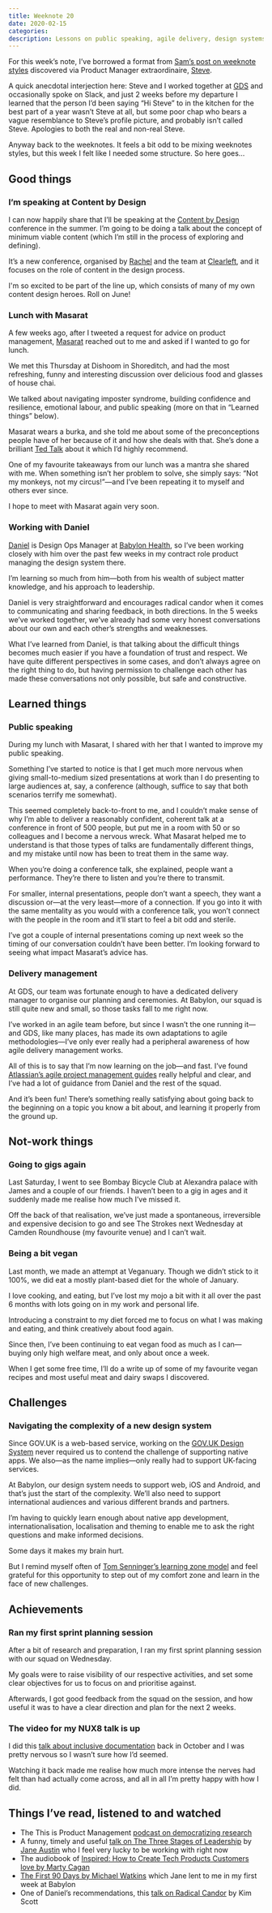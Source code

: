 ```yaml
---
title: Weeknote 20
date: 2020-02-15
categories:
description: Lessons on public speaking, agile delivery, design systems and many things in between 
---
```


For this week’s note, I’ve borrowed a format from [Sam’s post on weeknote styles](https://weeknot.es/weeknote-styles-61d957e58a4a) discovered via Product Manager extraordinaire, [Steve](https://twitter.com/stevenjmesser). 

A quick anecdotal interjection here: Steve and I worked together at [GDS](https://www.gov.uk/government/organisations/government-digital-service) and occasionally spoke on Slack, and just 2 weeks before my departure I learned that the person I’d been saying “Hi Steve” to in the kitchen for the best part of a year wasn’t Steve at all, but some poor chap who bears a vague resemblance to Steve’s profile picture, and probably isn’t called Steve. Apologies to both the real and non-real Steve.

Anyway back to the weeknotes. It feels a bit odd to be mixing weeknotes styles, but this week I felt like I needed some structure. So here goes… 

## Good things

### I’m speaking at Content by Design

I can now happily share that I’ll be speaking at the [Content by Design](https://2020.contentbydesign.org/) conference in the summer. I’m going to be doing a talk about the concept of minimum viable content (which I’m still in the process of exploring and defining).

It’s a new conference, organised by [Rachel](https://twitter.com/Minette_78) and the team at [Clearleft](https://twitter.com/clearleft), and it focuses on the role of content in the design process.

I'm so excited to be part of the line up, which consists of many of my own content design heroes. Roll on June!

### Lunch with Masarat

A few weeks ago, after I tweeted a request for advice on product management, [Masarat](https://twitter.com/masarat) reached out to me and asked if I wanted to go for lunch. 

We met this Thursday at Dishoom in Shoreditch, and had the most refreshing, funny and interesting discussion over delicious food and glasses of house chai. 

We talked about navigating imposter syndrome, building confidence and resilience, emotional labour, and public speaking (more on that in “Learned things” below).

Masarat wears a burka, and she told me about some of the preconceptions people have of her because of it and how she deals with that. She’s done a brilliant [Ted Talk](https://www.youtube.com/watch?v=520UlZdJwYA) about it which I’d highly recommend. 

One of my favourite takeaways from our lunch was a mantra she shared with me. When something isn’t her problem to solve, she simply says: “Not my monkeys, not my circus!”—and I’ve been repeating it to myself and others ever since.

I hope to meet with Masarat again very soon.

### Working with Daniel

[Daniel](https://twitter.com/danielsouza) is Design Ops Manager at [Babylon Health](https://www.babylonhealth.com/), so I’ve been working closely with him over the past few weeks in my contract role product managing the design system there.

I’m learning so much from him—both from his wealth of subject matter knowledge, and his approach to leadership. 

Daniel is very straightforward and encourages radical candor when it comes to communicating and sharing feedback, in both directions. In the 5 weeks we’ve worked together, we’ve already had some very honest conversations about our own and each other’s strengths and weaknesses.

What I’ve learned from Daniel, is that talking about the difficult things becomes much easier if you have a foundation of trust and respect. We have quite different perspectives in some cases, and don’t always agree on the right thing to do, but having permission to challenge each other has made these conversations not only possible, but safe and constructive.

## Learned things

### Public speaking

During my lunch with Masarat, I shared with her that I wanted to improve my public speaking.

Something I’ve started to notice is that I get much more nervous when giving small-to-medium sized presentations at work than I do presenting to large audiences at, say, a conference (although, suffice to say that both scenarios terrify me somewhat).

This seemed completely back-to-front to me, and I couldn’t make sense of why I’m able to deliver a reasonably confident, coherent talk at a conference in front of 500 people, but put me in a room with 50 or so colleagues and I become a nervous wreck.
What Masarat helped me to understand is that those types of talks are fundamentally different things, and my mistake until now has been to treat them in the same way. 

When you’re doing a conference talk, she explained, people want a performance. They’re there to listen and you’re there to transmit.

For smaller, internal presentations, people don’t want a speech, they want a discussion or—at the very least—more of a connection. If you go into it with the same mentality as you would with a conference talk, you won’t connect with the people in the room and it’ll start to feel a bit odd and sterile.

I’ve got a couple of internal presentations coming up next week so the timing of our conversation couldn’t have been better. I’m looking forward to seeing what impact Masarat’s advice has.

### Delivery management

At GDS, our team was fortunate enough to have a dedicated delivery manager to organise our planning and ceremonies. At Babylon, our squad is still quite new and small, so those tasks fall to me right now.

I’ve worked in an agile team before, but since I wasn’t the one running it—and GDS, like many places, has made its own adaptations to agile methodologies—I’ve only ever really had a peripheral awareness of how agile delivery management works.

All of this is to say that I’m now learning on the job—and fast.
I’ve found [Atlassian’s agile project management guides](https://www.atlassian.com/agile/project-management) really helpful and clear, and I’ve had a lot of guidance from Daniel and the rest of the squad. 

And it’s been fun! There’s something really satisfying about going back to the beginning on a topic you know a bit about, and learning it properly from the ground up.

## Not-work things

### Going to gigs again

Last Saturday, I went to see Bombay Bicycle Club at Alexandra palace with James and a couple of our friends. I haven’t been to a gig in ages and it suddenly made me realise how much I’ve missed it.

Off the back of that realisation, we’ve just made a spontaneous, irreversible and expensive decision to go and see The Strokes next Wednesday at Camden Roundhouse (my favourite venue) and I can’t wait.

### Being a bit vegan

Last month, we made an attempt at Veganuary. Though we didn’t stick to it 100%, we did eat a mostly plant-based diet for the whole of January. 

I love cooking, and eating, but I’ve lost my mojo a bit with it all over the past 6 months with lots going on in my work and personal life.

Introducing a constraint to my diet forced me to focus on what I was making and eating, and think creatively about food again.

Since then, I’ve been continuing to eat vegan food as much as I can—buying only high welfare meat, and only about once a week. 

When I get some free time, I’ll do a write up of some of my favourite vegan recipes and most useful meat and dairy swaps I discovered.

## Challenges

### Navigating the complexity of a new design system

Since GOV.UK is a web-based service, working on the [GOV.UK Design System](https://design-system.service.gov.uk) never required us to contend the challenge of supporting native apps. We also—as the name implies—only really had to support UK-facing services.

At Babylon, our design system needs to support web, iOS and Android, and that’s just the start of the complexity. We’ll also need to support international audiences and various different brands and partners.

I’m having to quickly learn enough about native app development, internationalisation, localisation and theming to enable me to ask the right questions and make informed decisions. 

Some days it makes my brain hurt.

But I remind myself often of [Tom Senninger’s learning zone model](http://www.thempra.org.uk/social-pedagogy/key-concepts-in-social-pedagogy/the-learning-zone-model/) and feel grateful for this opportunity to step out of my comfort zone and learn in the face of new challenges.

## Achievements

### Ran my first sprint planning session

After a bit of research and preparation, I ran my first sprint planning session with our squad on Wednesday.

My goals were to raise visibility of our respective activities, and set some clear objectives for us to focus on and prioritise against. 

Afterwards, I got good feedback from the squad on the session, and how useful it was to have a clear direction and plan for the next 2 weeks. 

### The video for my NUX8 talk is up

I did this [talk about inclusive documentation](https://2019.nuxconf.uk/speakers/amy-hupe/) back in October and I was pretty nervous so I wasn’t sure how I’d seemed.

Watching it back made me realise how much more intense the nerves had felt than had actually come across, and all in all I’m pretty happy with how I did. 

## Things I’ve read, listened to and watched

- The This is Product Management [podcast on democratizing research](https://www.thisisproductmanagement.com/episodes/democratizing-research/)
- A funny, timely and useful [talk on The Three Stages of Leadership](https://vimeo.com/298153946) by [Jane Austin](https://twitter.com/msjaneaustin) who I feel very lucky to be working with right now
- The audiobook of [Inspired: How to Create Tech Products Customers love by Marty Cagan](https://www.audible.co.uk/pd/Inspired-Audiobook/B07BDPQ3LN?source_code=M2M14DFT1BkSH082015011R&ds_rl=1235779&ipRedirectOverride=true)
- [The First 90 Days by Michael Watkins](https://www.goodreads.com/book/show/15824358-the-first-90-days) which Jane lent to me in my first week at Babylon
- One of Daniel’s recommendations, this [talk on Radical Candor](https://www.youtube.com/watch?v=4yODalLQ2lM) by Kim Scott
